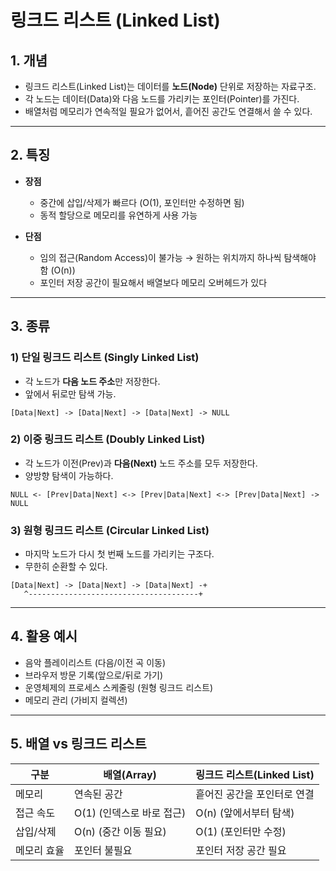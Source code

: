 # 링크드 리스트 (Linked List)

## 1. 개념

* 링크드 리스트(Linked List)는 데이터를 **노드(Node)** 단위로 저장하는 자료구조.
* 각 노드는 데이터(Data)와 다음 노드를 가리키는 포인터(Pointer)를 가진다.
* 배열처럼 메모리가 연속적일 필요가 없어서, 흩어진 공간도 연결해서 쓸 수 있다.

---

## 2. 특징

* **장점**

  * 중간에 삽입/삭제가 빠르다 (O(1), 포인터만 수정하면 됨)
  * 동적 할당으로 메모리를 유연하게 사용 가능
* **단점**

  * 임의 접근(Random Access)이 불가능 → 원하는 위치까지 하나씩 탐색해야 함 (O(n))
  * 포인터 저장 공간이 필요해서 배열보다 메모리 오버헤드가 있다

---

## 3. 종류

### 1) 단일 링크드 리스트 (Singly Linked List)

* 각 노드가 **다음 노드 주소**만 저장한다.
* 앞에서 뒤로만 탐색 가능.

```
[Data|Next] -> [Data|Next] -> [Data|Next] -> NULL
```

### 2) 이중 링크드 리스트 (Doubly Linked List)

* 각 노드가 이전(Prev)과 **다음(Next)** 노드 주소를 모두 저장한다.
* 양방향 탐색이 가능하다.

```
NULL <- [Prev|Data|Next] <-> [Prev|Data|Next] <-> [Prev|Data|Next] -> NULL
```

### 3) 원형 링크드 리스트 (Circular Linked List)

* 마지막 노드가 다시 첫 번째 노드를 가리키는 구조다.
* 무한히 순환할 수 있다.

```
[Data|Next] -> [Data|Next] -> [Data|Next] -+
   ^--------------------------------------+
```

---

## 4. 활용 예시

* 음악 플레이리스트 (다음/이전 곡 이동)
* 브라우저 방문 기록(앞으로/뒤로 가기)
* 운영체제의 프로세스 스케줄링 (원형 링크드 리스트)
* 메모리 관리 (가비지 컬렉션)

---

## 5. 배열 vs 링크드 리스트

| 구분     | 배열(Array)         | 링크드 리스트(Linked List) |
| ------ | ----------------- | -------------------- |
| 메모리    | 연속된 공간            | 흩어진 공간을 포인터로 연결      |
| 접근 속도  | O(1) (인덱스로 바로 접근) | O(n) (앞에서부터 탐색)      |
| 삽입/삭제  | O(n) (중간 이동 필요)   | O(1) (포인터만 수정)       |
| 메모리 효율 | 포인터 불필요           | 포인터 저장 공간 필요         |
